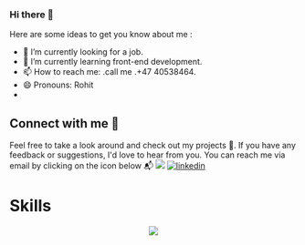 ### Hi there 👋
<!--
**RohitAmdahl/RohitAmdahl** is a ✨ _special_ ✨ repository because its `README.md` (this file) appears on your GitHub profile.
-->

Here are some ideas to get you know about me :

- 🔭 I’m currently looking for a job.
- 🌱 I’m currently learning front-end development.
- 📫 How to reach me: .call me .+47 40538464.
- 😄 Pronouns: Rohit
- 

## Connect with me :speech_balloon:
Feel free to take a look around and check out my projects :open_file_folder:. If you have any feedback or suggestions, I'd love to hear from you. You can reach me via email by clicking on the icon below :mailbox_with_mail:
[![](https://img.shields.io/badge/Email-lightgrey.svg)](mailto:rohit_designer@outlook.com)
[![linkedin](https://img.shields.io/badge/-LinkedIn-0a66c2?logo=linkedin&logoColor=white)](https://www.linkedin.com/in/rohit-kumar-amdahl-308047140/)

<div>
  <h1>Skills</h1>
  <p align="center">
    <a href="https://skillicons.dev">
      <img src="https://skillicons.dev/icons?i=bash,html,css,sass,js,bootstrap,figma,react,vite,tailwind,github,netlify,postman,supabase,xd,ps,git,vscode,wordpress&perline=8"/>
    </a>
  </p>
</div>
